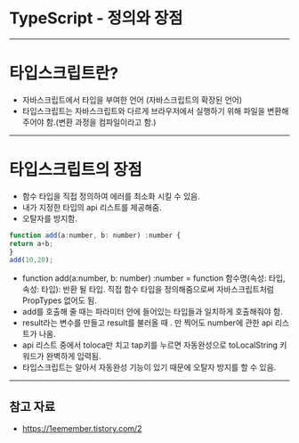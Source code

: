 # TypeScript - 정의와 장점

------

# 타입스크립트란?

- 자바스크립트에서 타입을 부여한 언어 (자바스크립트의 확장된 언어)
- 타입스크립트는 자바스크립트와 다르게 브라우저에서 실행하기 위해 파일을 변환해주어야 함.(변환 과정을 컴파일이라고 함.)

------

# 타입스크립트의 장점

- 함수 타입을 직접 정의하여 에러를 최소화 시킬 수 있음.
- 내가 지정한 타입의 api 리스트를 제공해줌.
- 오탈자를 방지함.

```jsx
function add(a:number, b: number) :number {
return a+b;
}
add(10,20);
```

- function add(a:number, b: number) :number = function 함수명(속성: 타입, 속성: 타입): 반환 될 타입. 직접 함수 타입을 정의해줌으로써 자바스크립트처럼 PropTypes 없어도 됨.
- add를 호출해 줄 때는 파라미터 안에 들어있는 타입들과 일치하게 호출해줘야 함.
- result라는 변수를 만들고 result를 불러올 때 . 만 찍어도 number에 관한 api 리스트가 나옴.
- api 리스트 중에서 toloca만 치고 tap키를 누르면 자동완성으로 toLocalString 키워드가 완벽하게 입력됨.
- 타입스크립트는 알아서 자동완성 기능이 있기 때문에 오탈자 방지를 할 수 있음.

------

## 참고 자료

- https://1eemember.tistory.com/2